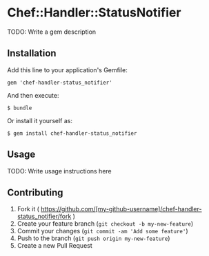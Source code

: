 # Chef::Handler::StatusNotifier

TODO: Write a gem description

## Installation

Add this line to your application's Gemfile:

    gem 'chef-handler-status_notifier'

And then execute:

    $ bundle

Or install it yourself as:

    $ gem install chef-handler-status_notifier

## Usage

TODO: Write usage instructions here

## Contributing

1. Fork it ( https://github.com/[my-github-username]/chef-handler-status_notifier/fork )
2. Create your feature branch (`git checkout -b my-new-feature`)
3. Commit your changes (`git commit -am 'Add some feature'`)
4. Push to the branch (`git push origin my-new-feature`)
5. Create a new Pull Request
